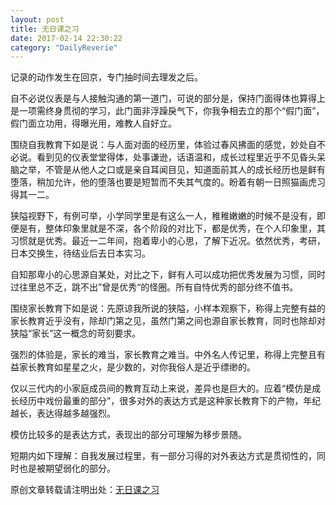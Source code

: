 ```yaml
---
layout: post
title: 无日课之习
date: 2017-02-14 22:30:22
category: "DailyReverie"
---
```


记录的动作发生在回京，专门抽时间去理发之后。

自不必说仪表是与人接触沟通的第一道门，可说的部分是，保持门面得体也算得上是一项需终身贯彻的学习，此门面非浮躁戾气下，你我争相去立的那个“假门面”，假门面立功用，得曝光用，难教人自好立。

围绕自我教育下如是说：与人面对面的经历里，体验过春风拂面的感觉，妙处自不必说。看到见的仪表堂堂得体，处事谦逊，话语温和，成长过程里近乎不见昏头呆脑之举，不管是从他人之口或是亲自耳闻目见，知道面前其人的成长经历也是鲜有堕落，稍加允许，他的堕落也要是短暂而不失其气度的。盼着有朝一日照猫画虎习得其一二。

狭隘视野下，有例可举，小学同学里是有这么一人，稚稚嫩嫩的时候不是没有，即便是有，整体印象里就是不深，各个阶段的对比下，都是优秀，在个人印象里，其习惯就是优秀。最近一二年间，抱着卑小的心思，了解下近况。依然优秀，考研，日本交换生，待结业后去日本实习。

自知那卑小的心思源自某处，对比之下，鲜有人可以成功把优秀发展为习惯，同时过往里总不乏，跳不出”曾是优秀“的怪圈。所有自恃优秀的部分终不值书。

围绕家长教育下如是说：先原谅我所说的狭隘，小样本观察下，称得上完整有益的家长教育近乎没有，除却门第之见，虽然门第之间也源自家长教育，同时也除却对狭隘“家长”这一概念的苛刻要求。

强烈的体验是，家长的难当，家长教育之难当。中外名人传记里，称得上完整且有益家长教育如星星之火，是少数的，对你我俗人是近乎缥缈的。

仅以三代内的小家庭成员间的教育互动上来说，差异也是巨大的。应着“模仿是成长经历中戏份最重的部分”，很多对外的表达方式是这种家长教育下的产物，年纪越长，表达得越多越强烈。

模仿比较多的是表达方式，表现出的部分可理解为移步景随。

短期内如下理解：自我发展过程里，有一部分习得的对外表达方式是贯彻性的，同时也是被期望弱化的部分。


原创文章转载请注明出处：[无日课之习](https://unclethree.github.io/DailyReverie/2017/02/15/artice-for-the-daily-album.html)